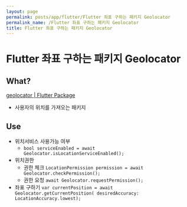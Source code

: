 ```yaml
---
layout: page
permalink: posts/app/flutter/Flutter 좌표 구하는 패키지 Geolocator
permalink_name: /Flutter 좌표 구하는 패키지 Geolocator
title: Flutter 좌표 구하는 패키지 Geolocator
---
```

# Flutter 좌표 구하는 패키지 Geolocator

## What?

[geolocator | Flutter Package](https://pub.dev/packages/geolocator)
- 사용자의 위치를 가져오는 패키지

## Use

- 위치서비스 사용가능 여부
  - `bool serviceEnabled = await Geolocator.isLocationServiceEnabled();`
- 위치권한
  - 권한 체크
    `LocationPermission permission = await Geolocator.checkPermission();`
  - 권한 요청
    `await Geolocator.requestPermission();`
- 좌표 구하기
    `var currentPosition = await Geolocator.getCurrentPosition( desiredAccuracy: LocationAccuracy.lowest);`

